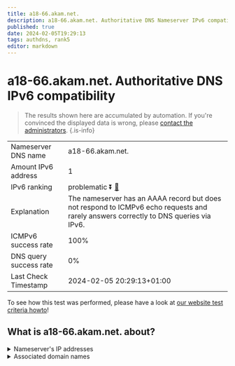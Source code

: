 ```yaml
---
title: a18-66.akam.net.
description: a18-66.akam.net. Authoritative DNS Nameserver IPv6 compatibility
published: true
date: 2024-02-05T19:29:13
tags: authdns, rank5
editor: markdown
---
```


# a18-66.akam.net. Authoritative DNS IPv6 compatibility

> The results shown here are accumulated by automation. If you're convinced the displayed data is wrong, please [contact the administrators](/howto/chat). 
{.is-info}




|   |   |
| - | - |
| Nameserver DNS name | a18-66.akam.net.
| Amount IPv6 address | 1
| IPv6 ranking | problematic :arrow_double_down: [🔗](/howto/ranking) |
| Explanation | The nameserver has an AAAA record but does not respond to ICMPv6 echo requests and rarely answers correctly to DNS queries via IPv6. |
| ICMPv6 success rate | 100%|
| DNS query success rate | 0% |
| Last Check Timestamp | 2024-02-05 20:29:13+01:00 |

To see how this test was performed, please have a look at [our website test criteria howto](/howto/testcriteria/authdns)!


## What is a18-66.akam.net. about?




<details>
<summary>Nameserver's IP addresses</summary>

2600:1480:4800::42

</details>



<details>
<summary>Associated domain names</summary>

www.genentech.com

www.roche.com

</details>
